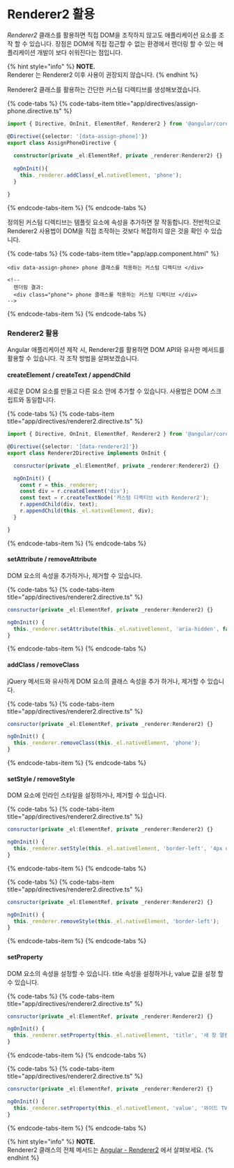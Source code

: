 # Renderer2 활용

_Renderer2_ 클래스를 활용하면 직접 DOM을 조작하지 않고도 애플리케이션 요소를 조작 할 수 있습니다. 장점은 DOM에 직접 접근할 수 없는 환경에서 렌더링 할 수 있는 애플리케이션 개발이 보다 쉬워진다는 점입니다.

{% hint style="info" %}
**NOTE.**  
Renderer 는 Renderer2 이후 사용이 권장되지 않습니다.
{% endhint %}

Renderer2 클래스를 활용하는 간단한 커스텀 디렉티브를 생성해보겠습니다.

{% code-tabs %}
{% code-tabs-item title="app/directives/assign-phone.directive.ts" %}
```typescript
import { Directive, OnInit, ElementRef, Renderer2 } from '@angular/core';

@Directive({selector: '[data-assign-phone]'})
export class AssignPhoneDirective {
  
  constructor(private _el:ElementRef, private _renderer:Renderer2) {}
  
  ngOnInit(){
    this._renderer.addClass(_el.nativeElement, 'phone');
  }

}
```
{% endcode-tabs-item %}
{% endcode-tabs %}

정의된 커스텀 디렉티브는 템플릿 요소에 속성을 추가하면 잘 작동합니다. 전반적으로 Renderer2 사용법이 DOM을 직접 조작하는 것보다 복잡하지 않은 것을 확인 수 있습니다.

{% code-tabs %}
{% code-tabs-item title="app/app.component.html" %}
```markup
<div data-assign-phone> phone 클래스를 적용하는 커스텀 디렉티브 </div>

<!-- 
  렌더링 결과:
  <div class="phone"> phone 클래스를 적용하는 커스텀 디렉티브 </div> 
-->
```
{% endcode-tabs-item %}
{% endcode-tabs %}

### Renderer2 활용

Angular 애플리케이션 제작 시, Renderer2를 활용하면 DOM API와 유사한 메서드를 활용할 수 있습니다. 각 조작 방법을 살펴보겠습니다.

#### createElement / createText / appendChild

새로운 DOM 요소를 만들고 다른 요소 안에 추가할 수 있습니다. 사용법은 DOM 스크립트와 동일합니다.

{% code-tabs %}
{% code-tabs-item title="app/directives/renderer2.directive.ts" %}
```typescript
import { Directive, OnInit, ElementRef, Renderer2 } from '@angular/core';

@Directive({selector: '[data-renderer2]'})
export class Renderer2Directive implements OnInit {

  consructor(private _el:ElementRef, private _renderer:Renderer2) {}

  ngOnInit() {
    const r = this._renderer;
    const div = r.createElement('div');
    const text = r.createTextNode('커스텀 디렉티브 with Renderer2');
    r.appendChild(div, text);
    r.appendChild(this._el.nativeElement, div);
  }

}
```
{% endcode-tabs-item %}
{% endcode-tabs %}

#### setAttribute / removeAttribute

DOM 요소의 속성을 추가하거나, 제거할 수 있습니다.

{% code-tabs %}
{% code-tabs-item title="app/directives/renderer2.directive.ts" %}
```typescript
consructor(private _el:ElementRef, private _renderer:Renderer2) {}

ngOnInit() {
  this._renderer.setAttribute(this._el.nativeElement, 'aria-hidden', false);
}
```
{% endcode-tabs-item %}
{% endcode-tabs %}

#### addClass / removeClass

jQuery 메서드와 유사하게 DOM 요소의 클래스 속성을 추가 하거나, 제거할 수 있습니다.

{% code-tabs %}
{% code-tabs-item title="app/directives/renderer2.directive.ts" %}
```typescript
consructor(private _el:ElementRef, private _renderer:Renderer2) {}

ngOnInit() {
  this._renderer.removeClass(this._el.nativeElement, 'phone');
}
```
{% endcode-tabs-item %}
{% endcode-tabs %}

#### setStyle / removeStyle

DOM 요소에 인라인 스타일을 설정하거나, 제거할 수 있습니다.

{% code-tabs %}
{% code-tabs-item title="app/directives/renderer2.directive.ts" %}
```typescript
consructor(private _el:ElementRef, private _renderer:Renderer2) {}

ngOnInit() {
  this._renderer.setStyle(this._el.nativeElement, 'border-left', '4px double #990');
}
```
{% endcode-tabs-item %}
{% endcode-tabs %}

{% code-tabs %}
{% code-tabs-item title="app/directives/renderer2.directive.ts" %}
```typescript
consructor(private _el:ElementRef, private _renderer:Renderer2) {}

ngOnInit() {
  this._renderer.removeStyle(this._el.nativeElement, 'border-left');
}
```
{% endcode-tabs-item %}
{% endcode-tabs %}

#### setProperty

DOM 요소의 속성을 설정할 수 있습니다. title 속성을 설정하거나, value 값을 설정 할 수 있습니다.

{% code-tabs %}
{% code-tabs-item title="app/directives/renderer2.directive.ts" %}
```typescript
consructor(private _el:ElementRef, private _renderer:Renderer2) {}

ngOnInit() {
  this._renderer.setProperty(this._el.nativeElement, 'title', '새 창 열림');
}
```
{% endcode-tabs-item %}
{% endcode-tabs %}

{% code-tabs %}
{% code-tabs-item title="app/directives/renderer2.directive.ts" %}
```typescript
consructor(private _el:ElementRef, private _renderer:Renderer2) {}

ngOnInit() {
  this._renderer.setProperty(this._el.nativeElement, 'value', '와이드 TV뷰');
}
```
{% endcode-tabs-item %}
{% endcode-tabs %}

{% hint style="info" %}
**NOTE.**  
Renderer2 클래스의 전체 메서드는 [Angular - Renderer2](https://angular.io/api/core/Renderer2) 에서 살펴보세요.
{% endhint %}



